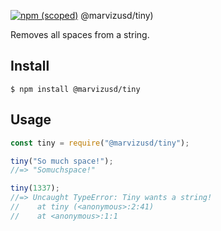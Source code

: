 [![npm (scoped)](https://img.shields.io/npm/v/@marvizusd/tiny.svg)](https://github.com/marvizusd/tiny)
@marvizusd/tiny)

Removes all spaces from a string.

## Install

```
$ npm install @marvizusd/tiny
```

## Usage

```js
const tiny = require("@marvizusd/tiny");

tiny("So much space!");
//=> "Somuchspace!"

tiny(1337);
//=> Uncaught TypeError: Tiny wants a string!
//    at tiny (<anonymous>:2:41)
//    at <anonymous>:1:1
```